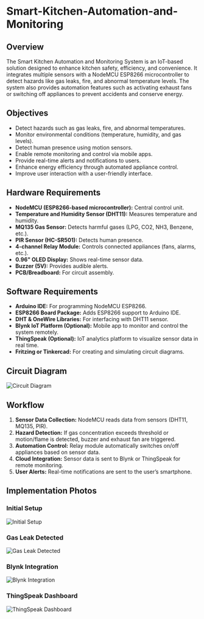 # Smart-Kitchen-Automation-and-Monitoring

## Overview
The Smart Kitchen Automation and Monitoring System is an IoT-based solution designed to enhance kitchen safety, efficiency, and convenience. It integrates multiple sensors with a NodeMCU ESP8266 microcontroller to detect hazards like gas leaks, fire, and abnormal temperature levels. The system also provides automation features such as activating exhaust fans or switching off appliances to prevent accidents and conserve energy.

## Objectives
- Detect hazards such as gas leaks, fire, and abnormal temperatures.
- Monitor environmental conditions (temperature, humidity, and gas levels).
- Detect human presence using motion sensors.
- Enable remote monitoring and control via mobile apps.
- Provide real-time alerts and notifications to users.
- Enhance energy efficiency through automated appliance control.
- Improve user interaction with a user-friendly interface.

## Hardware Requirements
- **NodeMCU (ESP8266-based microcontroller):** Central control unit.
- **Temperature and Humidity Sensor (DHT11):** Measures temperature and humidity.
- **MQ135 Gas Sensor:** Detects harmful gases (LPG, CO2, NH3, Benzene, etc.).
- **PIR Sensor (HC-SR501):** Detects human presence.
- **4-channel Relay Module:** Controls connected appliances (fans, alarms, etc.).
- **0.96" OLED Display:** Shows real-time sensor data.
- **Buzzer (5V):** Provides audible alerts.
- **PCB/Breadboard:** For circuit assembly.

## Software Requirements
- **Arduino IDE:** For programming NodeMCU ESP8266.
- **ESP8266 Board Package:** Adds ESP8266 support to Arduino IDE.
- **DHT & OneWire Libraries:** For interfacing with DHT11 sensor.
- **Blynk IoT Platform (Optional):** Mobile app to monitor and control the system remotely.
- **ThingSpeak (Optional):** IoT analytics platform to visualize sensor data in real time.
- **Fritzing or Tinkercad:** For creating and simulating circuit diagrams.

## Circuit Diagram
![Circuit Diagram](images/circuit_diagram.jpg)

## Workflow
1. **Sensor Data Collection:** NodeMCU reads data from sensors (DHT11, MQ135, PIR).
2. **Hazard Detection:** If gas concentration exceeds threshold or motion/flame is detected, buzzer and exhaust fan are triggered.
3. **Automation Control:** Relay module automatically switches on/off appliances based on sensor data.
4. **Cloud Integration:** Sensor data is sent to Blynk or ThingSpeak for remote monitoring.
5. **User Alerts:** Real-time notifications are sent to the user’s smartphone.

## Implementation Photos
### Initial Setup
![Initial Setup](images/initial_setup.jpeg)

### Gas Leak Detected
![Gas Leak Detected](images/gas_leak.jpeg)

### Blynk Integration
![Blynk Integration](images/blynk.jpeg)

### ThingSpeak Dashboard
![ThingSpeak Dashboard](images/ThingSpeak.png)
